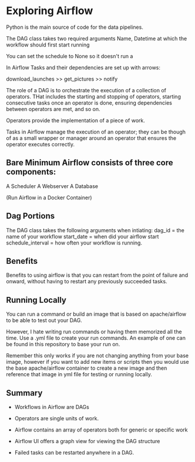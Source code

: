 # Exploring Airflow

Python is the main source of code for the data pipelines.

The DAG class takes two required arguments 
Name, Datetime at which the workflow should first start running

You can set the schedule to None so it doesn't run a

In Airflow Tasks and their dependencies are set up with arrows: 

download_launches >> get_pictures >> notify 

The role of a DAG is to orchestrate the execution of a collection of operators. THat includes the starting and stopping of operators, starting consecutive tasks once an operator is done, ensuring dependencies between operators are met, and so on. 

Operators provide the implementation of a piece of work. 

Tasks in Airflow manage the execution of an operator; they can be though of as a small wrapper or manager around an operator that ensures the operator executes correctly. 

## Bare Minimum Airflow consists of three core components: 
A Scheduler
A Webserver
A Database 

(Run Airflow in a Docker Container)

## Dag Portions 
The DAG class takes the following arguments when intiating:
dag_id = the name of your workflow 
start_date = when did your airflow start 
schedule_interval = how often your workflow is running.

## Benefits
Benefits to using airflow is that you can restart from the point of failure and onward, without having to restart any previously succeeded tasks. 

## Running Locally 
You can run a command or build an image that is based on apache/airflow to be able to test out your DAG. 

However, I hate writing run commands or having them memorized all the time. Use a .yml file to create your run commands. An example of one can be found in this repository to base your run on. 

Remember this only works if you are not changing anything from your base image, however if you want to add new items or scripts then you would use the base apache/airflow container to create a new image and then reference that image in yml file for testing or running locally.

## Summary 

* Workflows in Airflow are DAGs

* Operators are single units of work. 

* Airflow contains an array of operators both for generic or specific work 

* Airflow UI offers a graph view for viewing the DAG structure 
 
* Failed tasks can be restarted anywhere in a DAG. 

